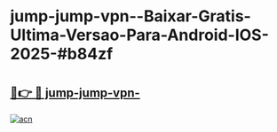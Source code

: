 # jump-jump-vpn--Baixar-Gratis-Ultima-Versao-Para-Android-IOS-2025-#b84zf

# <h2><a href="https://ainizakaria.my?title=jump-jump-vpn-&ref=24M">🔗👉 🔴 jump-jump-vpn-</a></h2>

[![acn](https://github.com/user-attachments/assets/0f9c940e-d8b0-45ae-aac7-cd30a18b3e1c)](https://ainizakaria.my?title=jump-jump-vpn-&ref=24M)

